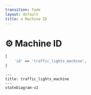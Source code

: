 ```yaml
---
transition: fade
layout: default
title: ⚙ Machine ID
---
```


<div class="grid grid-cols-3 gap-4">

<div class="col-span-2">

# ⚙ Machine ID

```php {maxHeight:'400px'}
[
    'id' => 'traffic_lights_machine',
]
```

</div>

<div class="text-center">

```mermaid {theme: 'neutral', scale: 1.0}
---
title: traffic_lights_machine
---
stateDiagram-v2
```

</div>
</div>

<!--
burada en basitinden bir makine tasarlamakla basliyoruz

burada makinenin config/uration'unu tanimliyoruz, konsept kisminda dedigimiz gibi, ne yapabildigi -> makineyi tarif ediyoruz

bir makine dusunelim ve ona bir isim verelim

burada yaptigimiz tanimlamalar/config yan taraftaki diagramda gorsellestirilmeye calisilacak
-->
